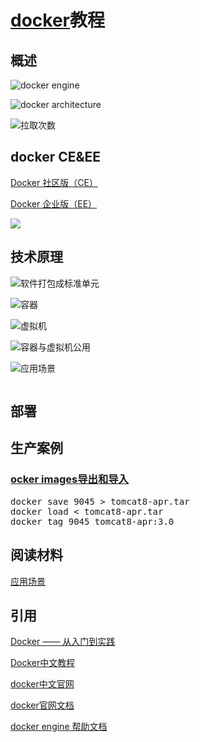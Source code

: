 # [docker](https://www.docker.com/)教程

## 概述

![docker engine](https://docs.docker.com/engine/article-img/engine-components-flow.png)

![docker architecture](https://docs.docker.com/engine/article-img/architecture.svg)

![拉取次数](https://www.docker-cn.com/sites/default/files/docker-pulls_0.png)


## docker CE&EE

[Docker 社区版（CE）](https://www.docker-cn.com/community-edition)

[Docker 企业版（EE）](https://www.docker-cn.com/enterprise-edition)

![](https://www.docker-cn.com/sites/default/files/Container-App-Lifecycle.png)

## 技术原理


![软件打包成标准单元](https://www.docker-cn.com/sites/default/files/what_is_a_container.png)

![容器](https://www.docker-cn.com/sites/default/files/Container%402x.png)

![虚拟机](https://www.docker-cn.com/sites/default/files/VM%402x.png)

![容器与虚拟机公用](https://www.docker-cn.com/sites/default/files/containers-vms-together.png)

![应用场景](https://www.docker-cn.com/sites/default/files/app_modernization.png)

![]()


## 部署


## 生产案例


### [ocker images导出和导入](https://www.jianshu.com/p/8408e06b7273)

<pre>
docker save 9045 > tomcat8-apr.tar
docker load < tomcat8-apr.tar
docker tag 9045 tomcat8-apr:3.0
</pre>


## 阅读材料

[应用场景](https://www.docker-cn.com/use-cases#/app_modernization)



## 引用


[Docker —— 从入门到实践](https://www.gitbook.com/book/yeasy/docker_practice/details)

[Docker中文教程](https://www.gitbook.com/book/letong/docker/details)


[docker中文官网](https://www.docker-cn.com)


[]()

[]()


[]()


[]()

[]()


[docker官网文档](https://docs.docker.com/)

[docker engine 帮助文档](https://docs.docker.com/engine/reference/run/)
